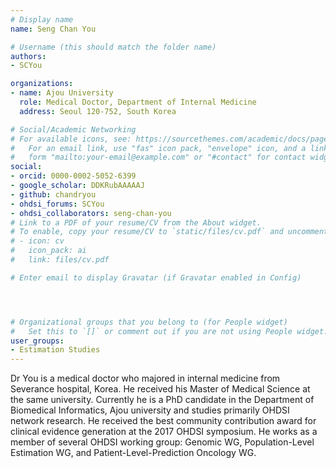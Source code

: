 ```yaml
---
# Display name
name: Seng Chan You

# Username (this should match the folder name)
authors:
- SCYou

organizations:
- name: Ajou University
  role: Medical Doctor, Department of Internal Medicine
  address: Seoul 120-752, South Korea

# Social/Academic Networking
# For available icons, see: https://sourcethemes.com/academic/docs/page-builder/#icons
#   For an email link, use "fas" icon pack, "envelope" icon, and a link in the
#   form "mailto:your-email@example.com" or "#contact" for contact widget.
social:
- orcid: 0000-0002-5052-6399
- google_scholar: DDKRubAAAAAJ
- github: chandryou
- ohdsi_forums: SCYou
- ohdsi_collaborators: seng-chan-you
# Link to a PDF of your resume/CV from the About widget.
# To enable, copy your resume/CV to `static/files/cv.pdf` and uncomment the lines below.
# - icon: cv
#   icon_pack: ai
#   link: files/cv.pdf

# Enter email to display Gravatar (if Gravatar enabled in Config)




# Organizational groups that you belong to (for People widget)
#   Set this to `[]` or comment out if you are not using People widget.
user_groups:
- Estimation Studies
---
```

Dr You is a medical doctor who majored in internal medicine from Severance hospital, Korea. He received his Master of Medical Science at the same university. Currently he is a PhD candidate in the Department of Biomedical Informatics, Ajou university and studies primarily OHDSI network research. He received the best community contribution award for clinical evidence generation at the 2017 OHDSI symposium. He works as a member of several OHDSI working group: Genomic WG, Population-Level Estimation WG, and Patient-Level-Prediction Oncology WG.
